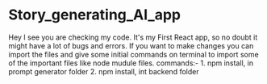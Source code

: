 # Story_generating_AI_app

Hey I see you are checking my code.
It's my First React app, so no doubt it might have a lot of bugs and errors.
If you want to make changes you can import the files and give some initial commands on terminal to import some of the important files like node mudule files.
commands:- 1. npm install, in prompt generator folder
           2. npm install, int backend folder
           
